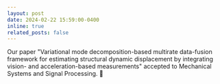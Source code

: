 ```yaml
---
layout: post
date: 2024-02-22 15:59:00-0400
inline: true
related_posts: false
---
```


Our paper "Variational mode decomposition-based multirate data-fusion framework for estimating structural dynamic displacement by integrating vision- and acceleration-based measurements" accepted to Mechanical Systems and Signal Processing. 🎉